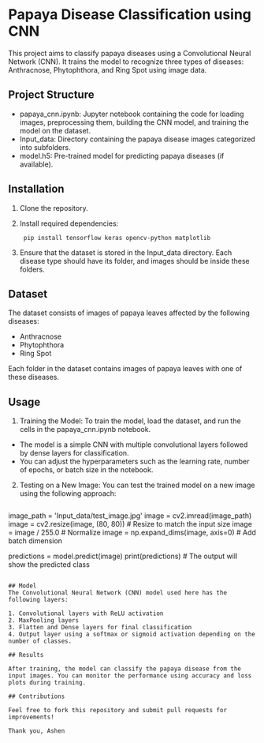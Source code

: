 # Papaya Disease Classification using CNN

This project aims to classify papaya diseases using a Convolutional Neural Network (CNN). It trains the model to recognize three types of diseases: Anthracnose, Phytophthora, and Ring Spot using image data.

## Project Structure

* papaya_cnn.ipynb: Jupyter notebook containing the code for loading images, preprocessing them, building the CNN model, and training the model on the dataset.
* Input_data: Directory containing the papaya disease images categorized into subfolders.
* model.h5: Pre-trained model for predicting papaya diseases (if available).

## Installation
1. Clone the repository.

2. Install required dependencies:

   <code> pip install tensorflow keras opencv-python matplotlib </code>
3. Ensure that the dataset is stored in the Input_data directory. Each disease type should have its folder, and images should be inside these folders.

## Dataset
The dataset consists of images of papaya leaves affected by the following diseases:

* Anthracnose
* Phytophthora
* Ring Spot
  
Each folder in the dataset contains images of papaya leaves with one of these diseases.

## Usage

1. Training the Model: To train the model, load the dataset, and run the cells in the papaya_cnn.ipynb notebook.

* The model is a simple CNN with multiple convolutional layers followed by dense layers for classification.
* You can adjust the hyperparameters such as the learning rate, number of epochs, or batch size in the notebook.
  
2. Testing on a New Image: You can test the trained model on a new image using the following approach:

   ```bash
image_path = 'Input_data/test_image.jpg'
image = cv2.imread(image_path)
image = cv2.resize(image, (80, 80))  # Resize to match the input size
image = image / 255.0  # Normalize
image = np.expand_dims(image, axis=0)  # Add batch dimension

predictions = model.predict(image)
print(predictions)  # The output will show the predicted class
```

## Model
The Convolutional Neural Network (CNN) model used here has the following layers:

1. Convolutional layers with ReLU activation
2. MaxPooling layers
3. Flatten and Dense layers for final classification
4. Output layer using a softmax or sigmoid activation depending on the number of classes.
   
## Results

After training, the model can classify the papaya disease from the input images. You can monitor the performance using accuracy and loss plots during training.

## Contributions

Feel free to fork this repository and submit pull requests for improvements!

Thank you, Ashen
